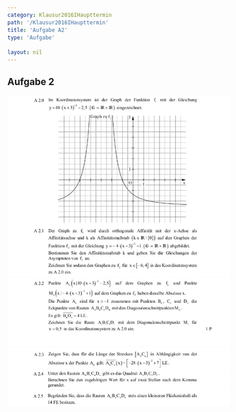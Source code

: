 ```yaml
---
category: Klausur2016IHaupttermin
path: '/Klausur2016IHaupttermin'
title: 'Aufgabe A2'
type: 'Aufgabe'

layout: nil
---
```


## Aufgabe 2

<img src="./Aufgabenstellungen/2016_mi_ht/2016_mi_ht_a2_1.png">
<img src="./Aufgabenstellungen/2016_mi_ht/2016_mi_ht_a2_2.png">
<img src="./Aufgabenstellungen/2016_mi_ht/2016_mi_ht_a2_3.png">
<img src="./Aufgabenstellungen/2016_mi_ht/2016_mi_ht_a2_4.png">
<img src="./Aufgabenstellungen/2016_mi_ht/2016_mi_ht_a2_5.png">

